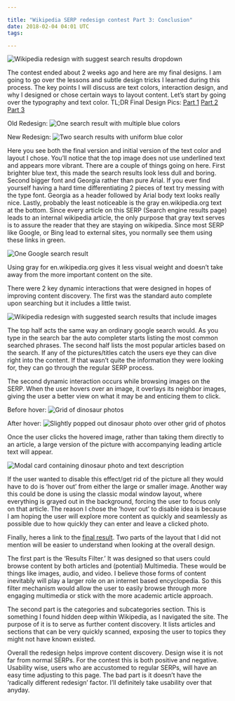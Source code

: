```yaml
---

title: "Wikipedia SERP redesign contest Part 3: Conclusion"
date: 2018-02-04 04:01 UTC
tags: 

---
```


![Wikipedia redesign with suggest search results dropdown](https://lh4.googleusercontent.com/-pupn3D4CsLA/Tl7iWEQXbbI/AAAAAAAAAfs/0Qkq9NFLmis/s560/wikiPreview.jpg)

The contest ended about 2 weeks ago and here are my final designs. I am going to go over the lessons and subtle design tricks I learned during this process. The key points I will discuss are text colors, interaction design, and why I designed or chose certain ways to layout content. Let’s start by going over the typography and text color. 
TL;DR Final Design Pics: [Part 1](https://lh3.googleusercontent.com/-t672hZWTQYk/Tl7w4WY6E6I/AAAAAAAAAiQ/Qns0JXXeZnk/s1160/wikipediaSearchResultsRedux.png) [Part 2](https://lh5.googleusercontent.com/-hKMSPDPiGZc/Tl8GYsS3KGI/AAAAAAAAAiw/BysnhF92yHA/s1160/wikipediaSearchResultsPicturePrev.png) [Part 3](https://lh4.googleusercontent.com/-gNmD3c0aOm4/Tl8G9CsZfpI/AAAAAAAAAjA/th3cG7GbL3A/s1160/wikipediaSearchBox.png)

Old Redesign:
![One search result with multiple blue colors](https://lh6.googleusercontent.com/-ja_GdY9JePE/Tl7kBy1jBJI/AAAAAAAAAgM/F6Q9sJh3arE/s500/wikiOldtextcolors.jpg)

New Redesign:
![Two search results with uniform blue color](https://lh4.googleusercontent.com/-Qtoqg33FGck/Tl7ji5mVflI/AAAAAAAAAf8/nReTt4z8L9c/s560/wikitextcolors.jpg)

Here you see both the final version and initial version of the text color and layout I chose. You’ll notice that the top image does not use underlined text and appears more vibrant. There are a couple of things going on here. First brighter blue text, this made the search results look less dull and boring. Second bigger font and Georgia rather than pure Arial. If you ever find yourself having a hard time differentiating 2 pieces of text try messing with the type font. Georgia as a header followed by Arial body text looks really nice. Lastly, probably the least noticeable is the gray en.wikipedia.org text at the bottom. Since every article on this SERP (Search engine results page) leads to an internal wikipedia article, the only purpose that gray text serves is to assure the reader that they are staying on wikipedia. Since most SERP like Google, or Bing lead to external sites, you normally see them using these links in green.

![One Google search result](https://lh6.googleusercontent.com/-ZQQVM9gUPVA/Tl7naxNNxKI/AAAAAAAAAgc/zZjBnwl6H0M/s530/googleSerp.jpg)

Using gray for en.wikipedia.org gives it less visual weight and doesn’t take away from the more important content on the site.

There were 2 key dynamic interactions that were designed in hopes of improving content discovery. The first was the standard auto complete upon searching but it includes a little twist.

![Wikipedia redesign with suggested search results that include images](https://lh3.googleusercontent.com/-4CSUDJTAyMg/Tl7oz72jl_I/AAAAAAAAAgs/9BQ23h0LPcU/s560/wikiAutocomplete.jpg)

The top half acts the same way an ordinary google search would. As you type in the search bar the auto completer starts listing the most common searched phrases. The second half lists the most popular articles based on the search. If any of the pictures/titles catch the users eye they can dive right into the content. If that wasn’t quite the information they were looking for, they can go through the regular SERP process.

The second dynamic interaction occurs while browsing images on the SERP. When the user hovers over an image, it overlays its neighbor images, giving the user a better view on what it may be and enticing them to click.

Before hover:
![Grid of dinosaur photos](https://lh5.googleusercontent.com/-7QOoMpYlVlg/Tl7rogCIYEI/AAAAAAAAAhM/EjFzuT-GldI/s560/wikipopoutimg_before.jpg)

After hover:
![Slightly popped out dinosaur photo over other grid of photos](https://lh3.googleusercontent.com/-DqlYUi1Qz-o/Tl7rO8n7m0I/AAAAAAAAAg8/4IN1l94abNU/s560/wikipopoutimg.jpg)

Once the user clicks the hovered image, rather than taking them directly to an article, a large version of the picture with accompanying leading article text will appear.

![Modal card containing dinosaur photo and text description](https://lh3.googleusercontent.com/-mwC7I50DKJA/Tl7tlUrYhDI/AAAAAAAAAhw/MSwKhpL8eGY/s560/wikiSERPpreview.png)

If the user wanted to disable this effect/get rid of the picture all they would have to do is ‘hover out’ from either the large or smaller image. Another way this could be done is using the classic modal window layout, where everything is grayed out in the background, forcing the user to focus only on that article. The reason I chose the ‘hover out’ to disable idea is because I am hoping the user will explore more content as quickly and seamlessly as possible due to how quickly they can enter and leave a clicked photo.

Finally, heres a link to the [final result](https://lh3.googleusercontent.com/-t672hZWTQYk/Tl7w4WY6E6I/AAAAAAAAAiQ/Qns0JXXeZnk/s1160/wikipediaSearchResultsRedux.png). Two parts of the layout that I did not mention will be easier to understand when looking at the overall design.

The first part is the ‘Results Filter.’ It was designed so that users could browse content by both articles and (potential) Multimedia. These would be things like images, audio, and video. I believe those forms of content inevitably will play a larger role on an internet based encyclopedia. So this filter mechanism would allow the user to easily browse through more engaging multimedia or stick with the more academic article approach.

The second part is the categories and subcategories section. This is something I found hidden deep within Wikipedia, as I navigated the site. The purpose of it is to serve as further content discovery. It lists articles and sections that can be very quickly scanned, exposing the user to topics they might not have known existed.

Overall the redesign helps improve content discovery. Design wise it is not far from normal SERPs. For the contest this is both positive and negative. Usability wise, users who are accustomed to regular SERPs, will have an easy time adjusting to this page. The bad part is it doesn’t have the ‘radically different redesign’ factor. I’ll definitely take usability over that anyday.


